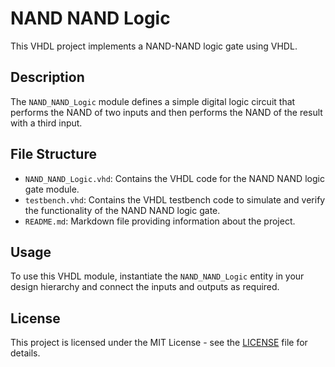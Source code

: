 # NAND NAND Logic

This VHDL project implements a NAND-NAND logic gate using VHDL.

## Description

The `NAND_NAND_Logic` module defines a simple digital logic circuit that performs the NAND of two inputs and then performs the NAND of the result with a third input.

## File Structure

- `NAND_NAND_Logic.vhd`: Contains the VHDL code for the NAND NAND logic gate module.
- `testbench.vhd`: Contains the VHDL testbench code to simulate and verify the functionality of the NAND NAND logic gate.
- `README.md`: Markdown file providing information about the project.

## Usage

To use this VHDL module, instantiate the `NAND_NAND_Logic` entity in your design hierarchy and connect the inputs and outputs as required.

## License

This project is licensed under the MIT License - see the [LICENSE](LICENSE) file for details.
